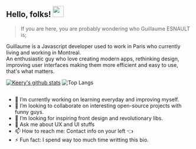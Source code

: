 ## Hello, folks! <img src="https://raw.githubusercontent.com/MartinHeinz/MartinHeinz/master/wave.gif" width="30px">

> If you are here, you are probably wondering who Guillaume ESNAULT is; 

Guillaume is a Javascript developer used to work in Paris who currently living and working in Montreal.  
An enthusiastic guy who love creating modern apps, rethinking design, improving user interfaces making them more efficient and easy to use, that's what matters.


[![Keery's github stats](https://github-readme-stats.vercel.app/api?username=keery&theme=algolia)](https://github.com/keery/github-readme-stats&theme=algolia)
![Top Langs](https://github-readme-stats.vercel.app/api/top-langs/?username=keery&theme=algolia)

##
- 🔭 I’m currently working on learning everyday and improving myself.
- 👯 I’m looking to collaborate on interesting open-source projects with funny guys.
- 🤔 I’m looking for inspiring front design and revolutionary libs.
- 💬 Ask me about UX and UI stuffs
- 📫 How to reach me: Contact info on your left 👈 
- ⚡ Fun fact: I spend way too much time writting this bio.
